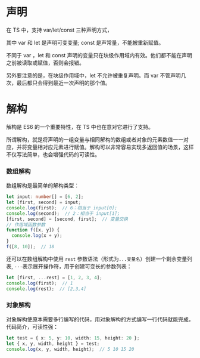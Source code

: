 # 声明

在 TS 中，支持 var/let/const 三种声明方式，

其中 var 和 let 是声明可变变量; const 是声常量，不能被重新赋值。

不同于 var ，let 和 const 声明的变量只在块级作用域内有效。他们都不能在声明之前被读取或赋值，否则会报错。

另外要注意的是，在块级作用域中，let 不允许被重复声明。而 var 不管声明几次，最后都只会得到最近一次声明的那个值。

# 解构

解构是 ES6 的一个重要特性，在 TS 中也在意对它进行了支持。

所谓解构，就是将声明的一组变量与相同解构的数组或者对象的元素数值一一对应，并将变量相对应元素进行赋值。解构可以非常容易实现多返回值的场景，这样不仅写法简单，也会增强代码的可读性。

### 数组解构

数组解构是最简单的解构类型：

```ts
let input: number[] = [6, 2];
let [first, second] = input;
console.log(first);  // 6：相当于 input[0];
console.log(second);  // 2：相当于 input[1];
[first, second] = [second, first];  // 变量交换
// 作用域函数参数
function f([x, y]) {
  console.log(x + y);
}
f([8, 10]);  // 18
```

还可以在数组解构中使用 `rest` 参数语法（形式为`...变量名`）创建一个剩余变量列表, `···`表示展开操作符，用于创建可变长的参数列表：

```ts
let [first, ...rest] = [1, 2, 3, 4];
console.log(first);  // 1
console.log(rest);  // [2,3,4]
```

### 对象解构

对象解构使原本需要多行编写的代码，用对象解构的方式编写一行代码就能完成，代码简介，可读性强：

```ts
let test = { x: 5, y: 10, width: 15, height: 20 };
let { x, y, width, height } = test;
console.log(x, y, width, height);  // 5 10 15 20
```

